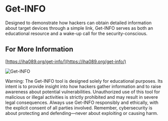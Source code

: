 # Get-INFO
Designed to demonstrate how hackers can obtain detailed information about target devices through a simple link, Get-INFO serves as both an educational resource and a wake-up call for the security-conscious.

## For More Information
[https://iha089.org/get-info/](https://iha089.org/get-info/)

![Get-INFO](https://github.com/user-attachments/assets/ada4f78c-3ab8-4835-97e7-03438ffa9c6d)


Warning: The Get-INFO tool is designed solely for educational purposes. Its intent is to provide insight into how hackers gather information and to raise awareness about potential vulnerabilities. Unauthorized use of this tool for malicious or illegal activities is strictly prohibited and may result in severe legal consequences. Always use Get-INFO responsibly and ethically, with the explicit consent of all parties involved. Remember, cybersecurity is about protecting and defending—never about exploiting or causing harm.
